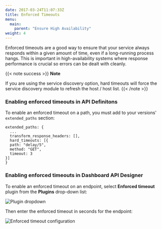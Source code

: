 ```yaml
---
date: 2017-03-24T11:07:33Z
title: Enforced Timeouts
menu:
  main:
    parent: "Ensure High Availability"
weight: 4 
---
```


Enforced timeouts are a good way to ensure that your service always responds within a given amount of time, even if a long-running process hangs. This is important in high-availability systems where response performance is crucial so errors can be dealt with cleanly.

{{< note success >}}
**Note**  

If you are using the service discovery option, hard timeouts will force the service discovery module to refresh the host / host list.
{{< /note >}}


### Enabling enforced timeouts in API Definitons

To enable an enforced timeout on a path, you must add to your versions' `extended_paths` section:

```{.copyWrapper}
extended_paths: {
  ...
  transform_response_headers: [],
  hard_timeouts: [{
  path: "delay/5",
  method: "GET",
  timeout: 3
}]
}
```

### Enabling enforced timeouts in Dashboard API Designer

To enable an enforced timeout on an endpoint, select **Enforced timeout** plugin from the **Plugins** drop-down list:

![Plugin dropdown](/docs/img/2.10/enforced_breakout.png)

Then enter the enforced timeout in seconds for the endpoint:

![Enforced timeout configuration](/docs/img/2.10/enforced_timeouts_settings.png)
